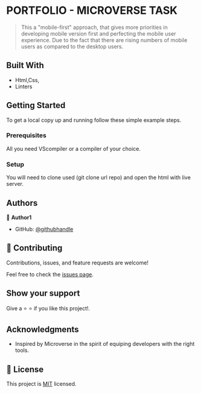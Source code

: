 # PORTFOLIO - MICROVERSE TASK

> This a "mobile-first" approach, that gives more priorities in developing mobile version first and perfecting the mobile user experience. Due to the fact that there are rising numbers of mobile users as compared to the desktop users.

## Built With

- Html,Css,
- Linters

## Getting Started

To get a local copy up and running follow these simple example steps.

### Prerequisites

All you need VScompiler or a compiler of your choice.

### Setup

You will need to clone used (git clone url repo) and open the html with live server.

## Authors

👤 **Author1**

- GitHub: [@githubhandle](https://github.com/felixDev22)

## 🤝 Contributing

Contributions, issues, and feature requests are welcome!

Feel free to check the [issues page](https://github.com/felixDev22/Mobile-first-D3/issues).

## Show your support

Give a ⭐️ ⭐️ if you like this project!.

## Acknowledgments

- Inspired by Microverse in the spirit of equiping developers with the right tools.

## 📝 License

This project is [MIT](./LICENSE) licensed.
